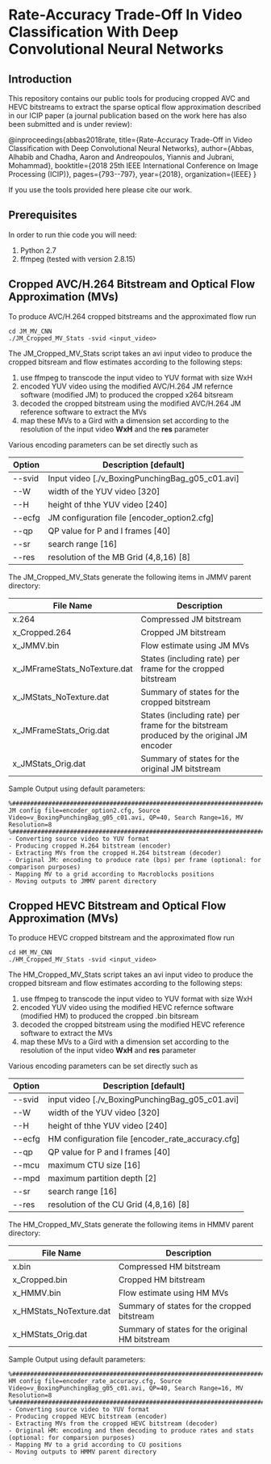 # Rate-Accuracy Trade-Off In Video Classification With Deep Convolutional Neural Networks

## Introduction

This repository contains our public tools for producing cropped AVC and HEVC bitstreams to extract the sparse optical flow approximation  described in our ICIP paper (a journal publication based on the work here has also been submitted and is under review):

@inproceedings{abbas2018rate,
  title={Rate-Accuracy Trade-Off in Video Classification with Deep Convolutional Neural Networks},
  author={Abbas, Alhabib and Chadha, Aaron and Andreopoulos, Yiannis and Jubrani, Mohammad},
  booktitle={2018 25th IEEE International Conference on Image Processing (ICIP)},
  pages={793--797},
  year={2018},
  organization={IEEE}
}

If you use the tools provided here please cite our work.

## Prerequisites

In order to run thie code you will need:
1. Python 2.7 
2. ffmpeg (tested with version 2.8.15)

## Cropped AVC/H.264 Bitstream and Optical Flow Approximation (MVs)
To produce AVC/H.264 cropped bitstreams and the approximated flow run
```
cd JM_MV_CNN
./JM_Cropped_MV_Stats -svid <input_video>
```

The JM_Cropped_MV_Stats script takes an avi input video to produce the cropped bitsream and flow estimates according to the following steps:
1. use ffmpeg to transcode the input video to YUV format with size WxH
2. encoded YUV video using the modified AVC/H.264 JM refernce software (modified JM) to produced the cropped x264 bitsream
3. decoded the cropped bitstream using the modified AVC/H.264 JM reference software to extract the MVs
4. map these MVs to a Gird with a dimension set according to the resolution of the input video **WxH** and the **res** parameter

Various encoding parameters can be set directly such as

Option | Description [default]
---|---
--svid |  Input video [./v_BoxingPunchingBag_g05_c01.avi]
--W  | width of the YUV video [320]
--H | height of thhe YUV video [240]
--ecfg |  JM configuration file [encoder_option2.cfg]
--qp  |   QP value for P and I frames [40]
--sr  |   search range [16]
--res  |  resolution of the MB Grid (4,8,16) [8]

The JM_Cropped_MV_Stats generate the following items in JMMV parent directory:

File Name | Description
---|---
x.264 | Compressed JM bitstream
x_Cropped.264 | Cropped JM bitstream
x_JMMV.bin | Flow estimate using JM MVs
x_JMFrameStats_NoTexture.dat | States (including rate) per frame for the cropped bitstream
x_JMStats_NoTexture.dat | Summary of states for the cropped bitstream
x_JMFrameStats_Orig.dat | States (including rate) per frame for the bitstream produced by the original JM encoder
x_JMStats_Orig.dat | Summary of states for the original JM bitstream

Sample Output using default parameters:
```
%########################################################################################
JM config file=encoder_option2.cfg, Source Video=v_BoxingPunchingBag_g05_c01.avi, QP=40, Search Range=16, MV Resolution=8
%########################################################################################
- Converting source video to YUV format
- Producing cropped H.264 bitstream (encoder)
- Extracting MVs from the cropped H.264 bitstream (decoder)
- Original JM: encoding to produce rate (bps) per frame (optional: for comparison purposes) 
- Mapping MV to a grid according to Macroblocks positions
- Moving outputs to JMMV parent directory
```
## Cropped HEVC Bitstream and Optical Flow Approximation (MVs)
To produce HEVC cropped bitstream and the approximated flow run
```
cd HM_MV_CNN
./HM_Cropped_MV_Stats -svid <input_video>
```

The HM_Cropped_MV_Stats script takes an avi input video to produce the cropped bitsream and flow estimates according to the following steps:
1. use ffmpeg to transcode the input video to YUV format with size WxH
2. encoded YUV video using the modified HEVC refernce software (modified HM) to produced the cropped .bin bitsream
3. decoded the cropped bitstream using the modified HEVC reference software to extract the MVs
4. map these MVs to a Gird with a dimension set according to the resolution of the input video **WxH** and **res** parameter

Various encoding parameters can be set directly such as

Option | Description [default]
---|---
--svid |  input video [./v_BoxingPunchingBag_g05_c01.avi]
--W  | width of the YUV video [320]
--H | height of thhe YUV video [240]
--ecfg |  HM configuration file [encoder_rate_accuracy.cfg]
--qp  |   QP value for P and I frames [40]
--mcu |   maximum CTU size [16]
--mpd |   maximum partition depth [2]
--sr  |   search range [16]
--res  |  resolution of the CU Grid (4,8,16) [8]

The HM_Cropped_MV_Stats generate the following items in HMMV parent directory:

File Name | Description
---|---
x.bin | Compressed HM bitstream
x_Cropped.bin | Cropped HM bitstream
x_HMMV.bin | Flow estimate using HM MVs
x_HMStats_NoTexture.dat | Summary of states for the cropped bitstream
x_HMStats_Orig.dat | Summary of states for the original HM bitstream

Sample Output using default parameters:
```
%########################################################################################
HM config file=encoder_rate_accuracy.cfg, Source Video=v_BoxingPunchingBag_g05_c01.avi, QP=40, Search Range=16, MV Resolution=8
%########################################################################################
- Converting source video to YUV format
- Producing cropped HEVC bitstream (encoder)
- Extracting MVs from the cropped HEVC bitstream (decoder)
- Original HM: encoding and then decoding to produce rates and stats (optional: for comparsion purposes)
- Mapping MV to a grid according to CU positions
- Moving outputs to HMMV parent directory
```

